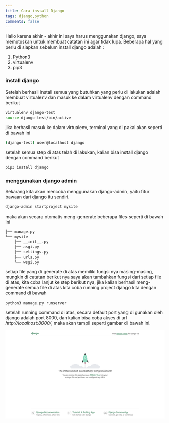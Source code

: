 ```yaml
---
title: Cara install Django
tags: django,python
comments: false
---
```


Hallo karena akhir - akhir ini saya harus menggunakan django, saya memutuskan untuk membuat catatan ini agar tidak lupa.
Beberapa hal yang perlu di siapkan sebelum install django adalah :
1. Python3 
2. virtualenv
3. pip3

### install django
Setelah berhasil install semua yang butuhkan  yang perlu di lakukan adalah membuat virtualenv dan masuk ke dalam virtualenv dengan command berikut 

```bash
virtualenv django-test
source django-test/bin/active
```
jika berhasil masuk ke dalam virtualenv, terminal yang di pakai akan seperti di bawah ini
```bash
(django-test) user@localhost django 
```
setelah semua step di atas telah di lakukan, kalian bisa install django dengan command berikut
```bash
pip3 install django 
```

### menggunakan django admin
Sekarang kita akan mencoba menggunakan django-admin, yaitu fitur bawaan dari django itu sendiri.

```bash
django-admin startproject mysite
```
maka akan secara otomatis meng-generate beberapa files seperti di bawah ini 
```
├── manage.py
└── mysite
    ├── __init__.py
    ├── asgi.py
    ├── settings.py
    ├── urls.py
    └── wsgi.py
```
setiap file yang di generate di atas memiliki fungsi nya masing-masing, mungkin di catatan berikut nya saya akan tambahkan fungsi dari setiap file di atas, kita coba lanjut ke step berikut nya, jika kalian berhasil meng-generate semua file di atas kita coba running project django kita dengan command di bawah

```
python3 manage.py runserver
```
setelah running command di atas, secara default port yang di gunakan oleh django adalah port 8000, dan kalian bisa coba akses di url *http://localhost:8000/*, maka akan tampil seperti gambar di bawah ini.

<img src="/assets/img/post/django.png">
